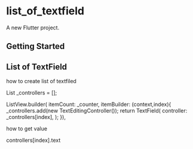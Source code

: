 # list_of_textfield

A new Flutter project.

## Getting Started


## List of TextField



how to create list of textfiled

List<TextEditingController> _controllers = [];


ListView.builder(
itemCount: _counter,
itemBuilder: (context,index){
_controllers.add(new TextEditingController());
       return TextField(
              controller: _controllers[index],
       );
}),



how to get value

controllers[index].text